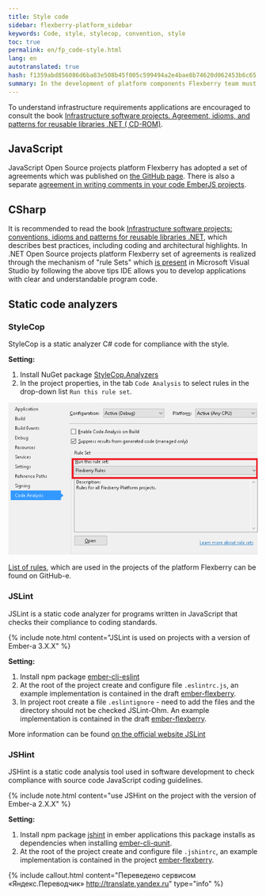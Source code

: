 ```yaml
--- 
title: Style code 
sidebar: flexberry-platform_sidebar 
keywords: Code, style, stylecop, convention, style 
toc: true 
permalink: en/fp_code-style.html 
lang: en 
autotranslated: true 
hash: f1359abd856086d6ba83e508b45f005c599494a2e4bae8b74620d062453b6c65 
summary: In the development of platform components Flexberry team must adhere to a single coding style. 
--- 
```


To understand infrastructure requirements applications are encouraged to consult the book [Infrastructure software projects. Agreement, idioms, and patterns for reusable libraries .NET ( CD-ROM)](http://www.ozon.ru/context/detail/id/5588868/). 

## JavaScript 

JavaScript Open Source projects platform Flexberry has adopted a set of agreements which was published on [the GitHub page](https://github.com/Flexberry/javascript-style-guide). 
There is also a separate [agreement in writing comments in your code EmberJS projects](fp_ember-comments-style-yuidoc.html). 

## CSharp 

It is recommended to read the book [Infrastructure software projects: conventions, idioms and patterns for reusable libraries .NET](http://www.williamspublishing.com/Books/978-5-8459-1692-1.html), which describes best practices, including coding and architectural highlights. 
In .NET Open Source projects platform Flexberry set of agreements is realized through the mechanism of "rule Sets" which [is present](https://msdn.microsoft.com/ru-ru/library/dd465186.aspx) in Microsoft Visual Studio by following the above tips IDE allows you to develop applications with clear and understandable program code. 

## Static code analyzers 

### StyleCop 

StyleCop is a static analyzer C# code for compliance with the style. 

**Setting:** 

1. Install NuGet package [StyleCop.Analyzers](http://nuget.ics.perm.ru/packages/StyleCop.Analyzers/) 
2. In the project properties, in the tab `Code Analysis` to select rules in the drop-down list `Run this rule set`. 

![](/images/pages/products/flexberry-platform/code-style1.png) 

[List of rules](https://github.com/Flexberry/NewPlatform.Flexberry.ORM/blob/develop/Flexberry.ruleset), which are used in the projects of the platform Flexberry can be found on GitHub-e. 

### JSLint 

JSLint is a static code analyzer for programs written in JavaScript that checks their compliance to coding standards. 

{% include note.html content="JSLint is used on projects with a version of Ember-a 3.X.X" %} 

**Setting:** 

1. Install npm package [ember-cli-eslint](https://www.npmjs.com/package/ember-cli-eslint) 
2. At the root of the project create and configure file `.eslintrc.js`, an example implementation is contained in the draft [ember-flexberry](https://github.com/Flexberry/ember-flexberry/blob/feature-ember-update/.eslintrc.js). 
3. In project root create a file `.eslintignore` - need to add the files and the directory should not be checked JSLint-Ohm. An example implementation is contained in the draft [ember-flexberry](https://github.com/Flexberry/ember-flexberry/blob/feature-ember-update/.eslintignore). 

More information can be found [on the official website JSLint](https://eslint.org/docs/user-guide/configuring) 

### JSHint 

JSHint is a static code analysis tool used in software development to check compliance with source code JavaScript coding guidelines. 

{% include note.html content="use JSHint on the project with the version of Ember-a 2.X.X" %} 

**Setting:** 

1. Install npm package [jshint](https://www.npmjs.com/package/jshint) in ember applications this package installs as dependencies when installing [ember-cli-qunit](https://www.npmjs.com/package/ember-cli-qunit). 
2. At the root of the project create and configure file `.jshintrc`, an example implementation is contained in the project [ember-flexberry](https://github.com/Flexberry/ember-flexberry/blob/develop/.jshintrc). 



{% include callout.html content="Переведено сервисом «Яндекс.Переводчик» <http://translate.yandex.ru>" type="info" %}